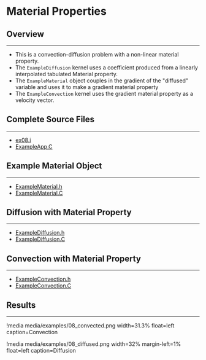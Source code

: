# Material Properties

## Overview
---

- This is a convection-diffusion problem with a non-linear material property.
- The `ExampleDiffusion` kernel uses a coefficient produced from a linearly interpolated tabulated Material property.
- The `ExampleMaterial` object couples in the gradient of the "diffused" variable and uses it to make a gradient material property 
- The `ExampleConvection` kernel uses the gradient material property as a velocity vector.

## Complete Source Files
---
- [ex08.i](https://github.com/idaholab/moose/blob/devel/examples/ex08_materials/ex08.i)
- [ExampleApp.C](https://github.com/idaholab/moose/blob/devel/examples/ex08_materials/src/base/ExampleApp.C)

## Example Material Object
---

- [ExampleMaterial.h](https://github.com/idaholab/moose/blob/devel/examples/ex08_materials/include/materials/ExampleMaterial.h)
- [ExampleMaterial.C](https://github.com/idaholab/moose/blob/devel/examples/ex08_materials/src/materials/ExampleMaterial.C)

## Diffusion with Material Property
---

- [ExampleDiffusion.h](https://github.com/idaholab/moose/blob/devel/examples/ex08_materials/include/kernels/ExampleDiffusion.h)
- [ExampleDiffusion.C](https://github.com/idaholab/moose/blob/devel/examples/ex08_materials/src/kernels/ExampleDiffusion.C)

## Convection with Material Property
---

- [ExampleConvection.h](https://github.com/idaholab/moose/blob/devel/examples/ex08_materials/include/kernels/ExampleConvection.h)
- [ExampleConvection.C](https://github.com/idaholab/moose/blob/devel/examples/ex08_materials/src/kernels/ExampleConvection.C)

## Results
---

<!-- width at odd ammount to justify height with other image -->
!media media/examples/08_convected.png width=31.3% float=left caption=Convection

!media media/examples/08_diffused.png width=32% margin-left=1% float=left caption=Diffusion
